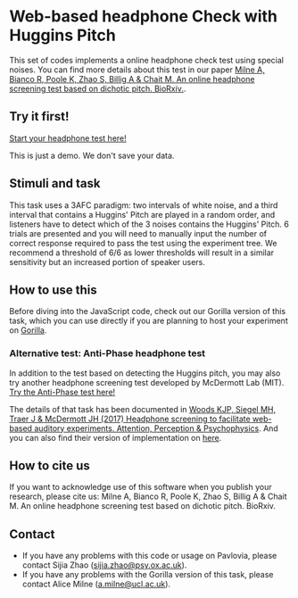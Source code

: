 # Web-based headphone Check with Huggins Pitch

This set of codes implements a online headphone check test using special noises. You can find more details about this test in our paper [Milne A, Bianco R, Poole K, Zhao S, Billig A & Chait M. An online headphone screening test based on dichotic pitch. BioRxiv.](https://www.biorxiv.org/content/10.1101/2020.07.21.214395v1).

## Try it first!
[Start your headphone test here!](https://sijiazhao.github.io/headphonecheck/headphonesTestHugginsPitch.html)

This is just a demo. We don't save your data.

## Stimuli and task
This task uses a 3AFC paradigm: two intervals of white noise, and a third interval that contains a Huggins' Pitch are played in a random order, and listeners have to detect which of the 3 noises contains the Huggins' Pitch. 6 trials are presented and you will need to manually input the number of correct response required to pass the test using the experiment tree. We recommend a threshold of 6/6 as lower thresholds will result in a similar sensitivity but an increased portion of speaker users.

## How to use this
Before diving into the JavaScript code, check out our Gorilla version of this task, which you can use directly if you are planning to host your experiment on [Gorilla](https://gorilla.sc/admin/experiment/22282/design?). 

### Alternative test: Anti-Phase headphone test
In addition to the test based on detecting the Huggins pitch, you may also try another headphone screening test developed by McDermott Lab (MIT).
[Try the Anti-Phase test here!](https://sijiazhao.github.io/headphonecheck/headphonesTestAntiPhase.html)

The details of that task has been documented in [Woods KJP, Siegel MH, Traer J & McDermott JH (2017) Headphone screening to facilitate web-based auditory experiments. Attention, Perception & Psychophysics](http://mcdermottlab.mit.edu/papers/Woods_etal_2017_headphone_screening.pdf). And you can also find their version of implementation on [here](https://github.com/mcdermottLab/HeadphoneCheck).

## How to cite us
If you want to acknowledge use of this software when you publish your research, please cite us: 
Milne A, Bianco R, Poole K, Zhao S, Billig A & Chait M. An online headphone screening test based on dichotic pitch. BioRxiv.

## Contact
- If you have any problems with this code or usage on Pavlovia, please contact Sijia Zhao (sijia.zhao@psy.ox.ac.uk).
- If you have any problems with the Gorilla version of this task, please contact Alice Milne (a.milne@ucl.ac.uk).
